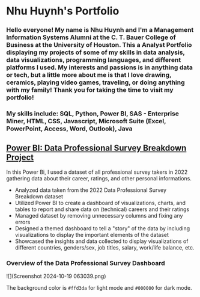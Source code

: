 # Nhu Huynh's Portfolio

### Hello everyone! My name is Nhu Huynh and I'm a Management Information Systems Alumni at the C. T. Bauer College of Business at the University of Houston. This a Analyst Portfolio displaying my projects of some of my skills in data analysis, data visualizations, programming languages, and different platforms I used. My interests and passions is in anything data or tech, but a little more about me is that I love drawing, ceramics, playing video games, traveling, or doing anything with my family! Thank you for taking the time to visit my portfolio!

### My skills include: SQL, Python, Power BI, SAS - Enterprise Miner, HTML, CSS, Javascript, Microsoft Suite (Excel, PowerPoint, Access, Word, Outlook), Java

##  **[Power BI: Data Professional Survey Breakdown Project](https://github.com/nhuxhuynh/Power-BI-Data-Professional-Survey-Breakdown-Project.git)**

In this Power Bi, I used a dataset of all professional survey takers in 2022 gathering data about their career, ratings, and other personal informations. 

- Analyzed data taken from the 2022 Data Professional Survey Breakdown dataset
- Utilized Power BI to create a dashboard of visualizations, charts, and tables to report and share data on (technical) careers and their ratings
- Managed dataset by removing unnecessary columns and fixing any errors
- Designed a themed dashboard to tell a "story" of the data by including visualizations to display the important elements of the dataset
- Showcased the insights and data collected to display visualizations of different countries, genders/sex, job titles, salary, work/life balance, etc.

### Overview of the Data Professional Survey Dashboard
![](Screenshot 2024-10-19 063039.png)

The background color is `#ffd3da` for light mode and `#000000` for dark mode.

